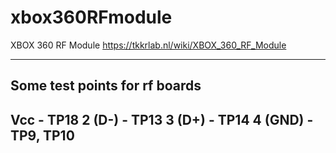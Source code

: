 # xbox360RFmodule
XBOX 360 RF Module
https://tkkrlab.nl/wiki/XBOX_360_RF_Module

-------------------------------
Some test points for rf boards
-------------------------------
Vcc - TP18
2 (D-) - TP13
3 (D+) - TP14
4 (GND) - TP9, TP10
-------------------------------

